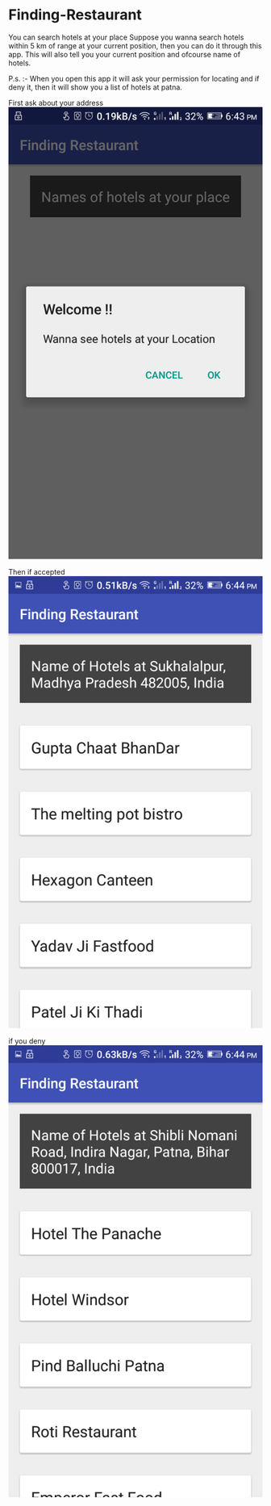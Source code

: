 # Finding-Restaurant
You can search hotels at your place
Suppose you wanna search hotels within 5 km of range at your current position, then you can do it through this app.
This will also tell you your current position and ofcourse name of hotels.

P.s. :- When you open this app it will ask your permission for locating and if deny it, then it will show you a list of hotels at patna.

First ask about your address
![alt text](Screenshots/Screenshot_2018-03-29-18-43-56.png "First ask about your address")

Then if accepted
![alt text](Screenshots/Screenshot_2018-03-29-18-44-11.png "First ask about your address")

if you deny 
![alt text](Screenshots/Screenshot_2018-03-29-18-44-03.png "First ask about your address")
